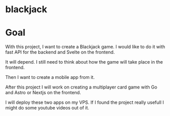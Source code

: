 # blackjack

# Goal
With this project, I want to create a Blackjack game. I would like to do it with fast API for the backend and Svelte on the frontend.

It will depend. I still need to think about how the game will take place in the frontend.

Then I want to create a mobile app from it.


After this project I will work on creating a multiplayer card game with Go and Astro or Nextjs on the frontend.

I will deploy these two apps on my VPS. If I found the project really usefull I might do some youtube videos out of it.
